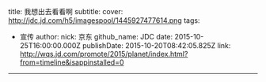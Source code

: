 title: 我想出去看看啊
subtitle: 
cover: http://jdc.jd.com/h5/imagespool/1445927477614.png
tags:
  - 宣传
author:
  nick: 京东
  github_name: JDC
date: 2015-10-25T16:00:00.000Z
publishDate: 2015-10-20T08:42:05.825Z
link: http://wqs.jd.com/promote/2015/planet/index.html?from=timeline&isappinstalled=0
---